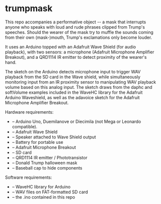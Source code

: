 # trumpmask

This repo accompanies a performative object -- a mask that interrupts anyone who speaks with loud and rude phrases clipped from Trump's speeches. Should the wearer of the mask try to muffle the sounds coming from their own (mask-)mouth, Trump's exclamations only become louder.

It uses an Arduino topped with an Adafruit Wave Shield (for audio playback), with two sensors: a microphone (Adafruit Microphone Amplifier Breakout), and a QRD1114 IR emitter to detect proximity of the wearer's hand.

The sketch on the Arduino detects microphone input to trigger WAV playback from the SD card in the Wave shield, while simultaneously monitoring input from an IR proximity sensor to manipulating WAV playback volume based on this analog input. The sketch draws from the daphc and softVolume examples included in the WaveHC library for the Adafruit Arduino Waveshield, as well as the adavoice sketch for the Adafruit Microphone Amplifier Breakout.

Hardware requirements:
* – Arduino Uno, Duemilanove or Diecimila (not Mega or Leonardo compatible).
* – Adafruit Wave Shield
* – Speaker attached to Wave Shield output
* – Battery for portable use
* – Adafruit Microphone Breakout
* – SD card
* – QRD1114 IR emitter / Phototransistor
* – Donald Trump halloween mask
* – Baseball cap to hide components


Software requirements:
* – WaveHC library for Arduino
* – WAV files on FAT-formatted SD card
* – the .ino contained in this repo
